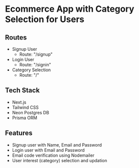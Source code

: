 # Ecommerce App with Category Selection for Users

## Routes

- Signup User
  - Route: "/signup"
- Login User
  - Route: "/signin"
- Category Selection
  - Route: "/"

## Tech Stack

- Next.js
- Tailwind CSS
- Neon Postgres DB
- Prisma ORM

## Features

- Signup user with Name, Email and Password
- Login user with Email and Password
- Email code verification using Nodemailer
- User interest (category) selection and updation
